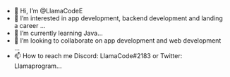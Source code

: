 - 👋 Hi, I’m @LlamaCodeE
- 👀 I’m interested in app development, backend development and landing a career  ...
- 🌱 I’m currently learning Java...
- 💞️ I’m looking to collaborate on app development and web development ...
- 📫 How to reach me Discord: LlamaCode#2183 or Twitter: Llamaprogram...

<!---
EldinAjava/EldinAjava is a ✨ special ✨ repository because its `README.md` (this file) appears on your GitHub profile.
You can click the Preview link to take a look at your changes.
--->
